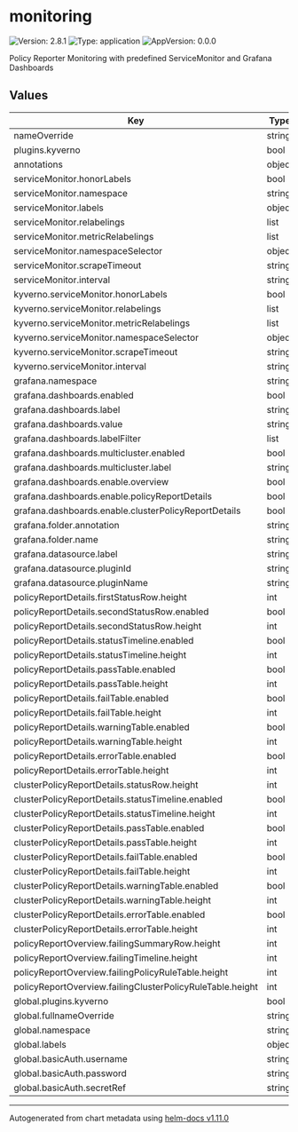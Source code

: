 # monitoring

![Version: 2.8.1](https://img.shields.io/badge/Version-2.8.1-informational?style=flat-square) ![Type: application](https://img.shields.io/badge/Type-application-informational?style=flat-square) ![AppVersion: 0.0.0](https://img.shields.io/badge/AppVersion-0.0.0-informational?style=flat-square)

Policy Reporter Monitoring with predefined ServiceMonitor and Grafana Dashboards

## Values

| Key | Type | Default | Description |
|-----|------|---------|-------------|
| nameOverride | string | `""` |  |
| plugins.kyverno | bool | `false` |  |
| annotations | object | `{}` |  |
| serviceMonitor.honorLabels | bool | `false` |  |
| serviceMonitor.namespace | string | `nil` |  |
| serviceMonitor.labels | object | `{}` |  |
| serviceMonitor.relabelings | list | `[]` |  |
| serviceMonitor.metricRelabelings | list | `[]` |  |
| serviceMonitor.namespaceSelector | object | `{}` |  |
| serviceMonitor.scrapeTimeout | string | `nil` |  |
| serviceMonitor.interval | string | `nil` |  |
| kyverno.serviceMonitor.honorLabels | bool | `false` |  |
| kyverno.serviceMonitor.relabelings | list | `[]` |  |
| kyverno.serviceMonitor.metricRelabelings | list | `[]` |  |
| kyverno.serviceMonitor.namespaceSelector | object | `{}` |  |
| kyverno.serviceMonitor.scrapeTimeout | string | `nil` |  |
| kyverno.serviceMonitor.interval | string | `nil` |  |
| grafana.namespace | string | `nil` |  |
| grafana.dashboards.enabled | bool | `true` |  |
| grafana.dashboards.label | string | `"grafana_dashboard"` |  |
| grafana.dashboards.value | string | `"1"` |  |
| grafana.dashboards.labelFilter | list | `[]` |  |
| grafana.dashboards.multicluster.enabled | bool | `false` |  |
| grafana.dashboards.multicluster.label | string | `"cluster"` |  |
| grafana.dashboards.enable.overview | bool | `true` |  |
| grafana.dashboards.enable.policyReportDetails | bool | `true` |  |
| grafana.dashboards.enable.clusterPolicyReportDetails | bool | `true` |  |
| grafana.folder.annotation | string | `"grafana_folder"` |  |
| grafana.folder.name | string | `"Policy Reporter"` |  |
| grafana.datasource.label | string | `"Prometheus"` |  |
| grafana.datasource.pluginId | string | `"prometheus"` |  |
| grafana.datasource.pluginName | string | `"Prometheus"` |  |
| policyReportDetails.firstStatusRow.height | int | `8` |  |
| policyReportDetails.secondStatusRow.enabled | bool | `true` |  |
| policyReportDetails.secondStatusRow.height | int | `2` |  |
| policyReportDetails.statusTimeline.enabled | bool | `true` |  |
| policyReportDetails.statusTimeline.height | int | `8` |  |
| policyReportDetails.passTable.enabled | bool | `true` |  |
| policyReportDetails.passTable.height | int | `8` |  |
| policyReportDetails.failTable.enabled | bool | `true` |  |
| policyReportDetails.failTable.height | int | `8` |  |
| policyReportDetails.warningTable.enabled | bool | `true` |  |
| policyReportDetails.warningTable.height | int | `4` |  |
| policyReportDetails.errorTable.enabled | bool | `true` |  |
| policyReportDetails.errorTable.height | int | `4` |  |
| clusterPolicyReportDetails.statusRow.height | int | `6` |  |
| clusterPolicyReportDetails.statusTimeline.enabled | bool | `true` |  |
| clusterPolicyReportDetails.statusTimeline.height | int | `8` |  |
| clusterPolicyReportDetails.passTable.enabled | bool | `true` |  |
| clusterPolicyReportDetails.passTable.height | int | `8` |  |
| clusterPolicyReportDetails.failTable.enabled | bool | `true` |  |
| clusterPolicyReportDetails.failTable.height | int | `8` |  |
| clusterPolicyReportDetails.warningTable.enabled | bool | `true` |  |
| clusterPolicyReportDetails.warningTable.height | int | `4` |  |
| clusterPolicyReportDetails.errorTable.enabled | bool | `true` |  |
| clusterPolicyReportDetails.errorTable.height | int | `4` |  |
| policyReportOverview.failingSummaryRow.height | int | `8` |  |
| policyReportOverview.failingTimeline.height | int | `10` |  |
| policyReportOverview.failingPolicyRuleTable.height | int | `10` |  |
| policyReportOverview.failingClusterPolicyRuleTable.height | int | `10` |  |
| global.plugins.kyverno | bool | `false` |  |
| global.fullnameOverride | string | `""` |  |
| global.namespace | string | `""` |  |
| global.labels | object | `{}` |  |
| global.basicAuth.username | string | `""` |  |
| global.basicAuth.password | string | `""` |  |
| global.basicAuth.secretRef | string | `""` |  |

----------------------------------------------
Autogenerated from chart metadata using [helm-docs v1.11.0](https://github.com/norwoodj/helm-docs/releases/v1.11.0)
